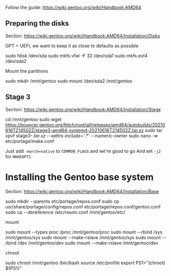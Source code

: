Follow the guide: https://wiki.gentoo.org/wiki/Handbook:AMD64

## Preparing the disks

Section: https://wiki.gentoo.org/wiki/Handbook:AMD64/Installation/Disks

GPT + UEFI, we want to keep it as close to defaults as possible

  sudo fdisk /dev/sda
  sudo mkfs.vfat -F 32 /dev/sda1
  sudo mkfs.ext4 /dev/sda2

Mount the partitions

  sudo mkdir /mnt/gentoo
  sudo mount /dev/sda2 /mnt/gentoo

## Stage 3

Section: https://wiki.gentoo.org/wiki/Handbook:AMD64/Installation/Stage

  cd /mnt/gentoo
  sudo wget https://bouncer.gentoo.org/fetch/root/all/releases/amd64/autobuilds/20210616T214502Z/stage3-amd64-systemd-20210616T214502Z.tar.xz
  sudo tar xpvf stage3-*.tar.xz --xattrs-include='*.*' --numeric-owner
  sudo nano -w etc/portage/make.conf

Just add `-march=native` to `COMMON_FLAGS` and we're good to go
And set `-j2` for `MAKEOPTS`

# Installing the Gentoo base system

Section: https://wiki.gentoo.org/wiki/Handbook:AMD64/Installation/Base

  sudo mkdir --parents etc/portage/repos.conf
  sudo cp usr/share/portage/config/repos.conf etc/portage/repos.conf/gentoo.conf
  sudo cp --dereference /etc/resolv.conf /mnt/gentoo/etc/

mount

  sudo mount --types proc /proc /mnt/gentoo/proc
  sudo mount --rbind /sys /mnt/gentoo/sys
  sudo mount --make-rslave /mnt/gentoo/sys
  sudo mount --rbind /dev /mnt/gentoo/dev
  sudo mount --make-rslave /mnt/gentoo/dev

chroot

  sudo chroot /mnt/gentoo /bin/bash
  source /etc/profile
  export PS1="(chroot) ${PS1}"
